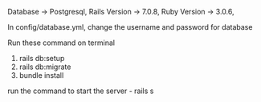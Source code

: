 Database -> Postgresql, Rails Version -> 7.0.8, Ruby Version -> 3.0.6,

In config/database.yml, change the username and password for database

Run these command on terminal
1. rails db:setup
2. rails db:migrate
3. bundle install

run the command to start the server - rails s


